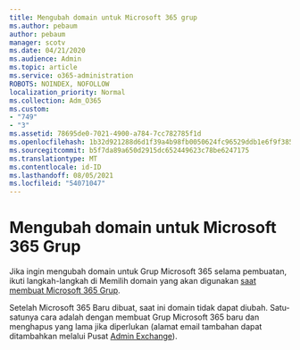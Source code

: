 ```yaml
---
title: Mengubah domain untuk Microsoft 365 grup
ms.author: pebaum
author: pebaum
manager: scotv
ms.date: 04/21/2020
ms.audience: Admin
ms.topic: article
ms.service: o365-administration
ROBOTS: NOINDEX, NOFOLLOW
localization_priority: Normal
ms.collection: Adm_O365
ms.custom:
- "749"
- "3"
ms.assetid: 78695de0-7021-4900-a784-7cc782785f1d
ms.openlocfilehash: 1b32d921288d6d1f39a4b98fb0050624fc96529ddb1e6f9f385687187c729ae6
ms.sourcegitcommit: b5f7da89a650d2915dc652449623c78be6247175
ms.translationtype: MT
ms.contentlocale: id-ID
ms.lasthandoff: 08/05/2021
ms.locfileid: "54071047"
---
```

# <a name="change-the-domain-for-microsoft-365-group"></a>Mengubah domain untuk Microsoft 365 Grup

Jika ingin mengubah domain untuk Grup Microsoft 365 selama pembuatan, ikuti langkah-langkah di Memilih domain yang akan digunakan [saat membuat Microsoft 365 Grup](https://docs.microsoft.com/microsoft-365/admin/create-groups/choose-domain-to-create-groups).
  
Setelah Microsoft 365 Baru dibuat, saat ini domain tidak dapat diubah. Satu-satunya cara adalah dengan membuat Grup Microsoft 365 baru dan menghapus yang lama jika diperlukan (alamat email tambahan dapat ditambahkan melalui Pusat [Admin Exchange](https://outlook.office365.com/ecp.aspx)).